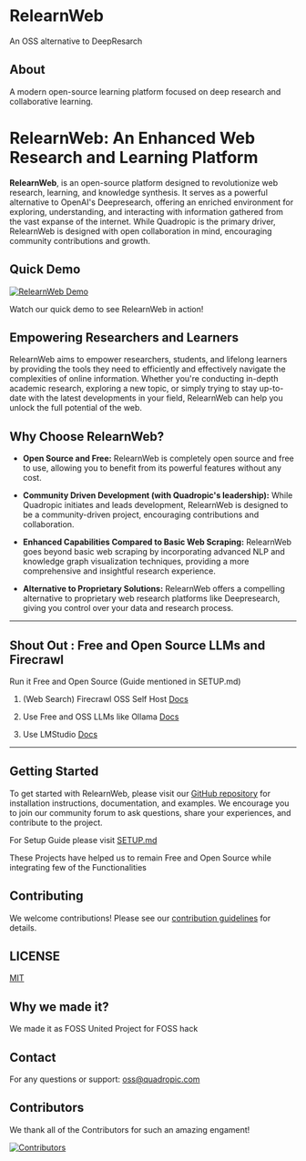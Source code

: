 # RelearnWeb
An OSS alternative to DeepResarch
## About
A modern open-source learning platform focused on deep research and collaborative learning.
# RelearnWeb: An Enhanced Web Research and Learning Platform

**RelearnWeb**, is an open-source platform designed to revolutionize web research, learning, and knowledge synthesis.  It serves as a powerful alternative to OpenAI's Deepresearch, offering an enriched environment for exploring, understanding, and interacting with information gathered from the vast expanse of the internet. While Quadropic is the primary driver, RelearnWeb is designed with open collaboration in mind, encouraging community contributions and growth.

## Quick Demo
[![RelearnWeb Demo](https://img.youtube.com/vi/WlXmoDZ8eMQ/0.jpg)](https://www.youtube.com/watch?v=WlXmoDZ8eMQ)

Watch our quick demo to see RelearnWeb in action!

## Empowering Researchers and Learners

RelearnWeb aims to empower researchers, students, and lifelong learners by providing the tools they need to efficiently and effectively navigate the complexities of online information. Whether you're conducting in-depth academic research, exploring a new topic, or simply trying to stay up-to-date with the latest developments in your field, RelearnWeb can help you unlock the full potential of the web.

## Why Choose RelearnWeb?

* **Open Source and Free:** RelearnWeb is completely open source and free to use, allowing you to benefit from its powerful features without any cost.

* **Community Driven Development (with Quadropic's leadership):** While Quadropic initiates and leads development, RelearnWeb is designed to be a community-driven project, encouraging contributions and collaboration.

* **Enhanced Capabilities Compared to Basic Web Scraping:** RelearnWeb goes beyond basic web scraping by incorporating advanced NLP and knowledge graph visualization techniques, providing a more comprehensive and insightful research experience.

* **Alternative to Proprietary Solutions:** RelearnWeb offers a compelling alternative to proprietary web research platforms like Deepresearch, giving you control over your data and research process.

---

## Shout Out : Free and Open Source LLMs and Firecrawl

Run it Free and Open Source (Guide mentioned in SETUP.md)

1. (Web Search) Firecrawl OSS Self Host [Docs](https://docs.firecrawl.dev/contributing/self-host)

2. Use Free and OSS LLMs like Ollama [Docs](https://ollama.com/)

3. Use LMStudio [Docs](https://lmstudio.ai/)
---

## Getting Started

To get started with RelearnWeb, please visit our [GitHub repository](https://github.com/QuadropicHQ/RelearnWeb) for installation instructions, documentation, and examples. We encourage you to join our community forum to ask questions, share your experiences, and contribute to the project.

For Setup Guide please visit [SETUP.md](SETUP.md)

These Projects have helped us to remain Free and Open Source while integrating few of the Functionalities

## Contributing
We welcome contributions! Please see our [contribution guidelines](CONTRIBUTING.md) for details.

## LICENSE
[MIT](LICENSE)

## Why we made it?
We made it as FOSS United Project for FOSS hack

## Contact
For any questions or support: oss@quadropic.com

## Contributors
We thank all of the Contributors for such an amazing engament!

[![Contributors](https://contrib.rocks/image?repo=QuadropicHQ/RelearnWeb)](https://github.com/QuadropicHQ/RelearnWeb/graphs/contributors)
